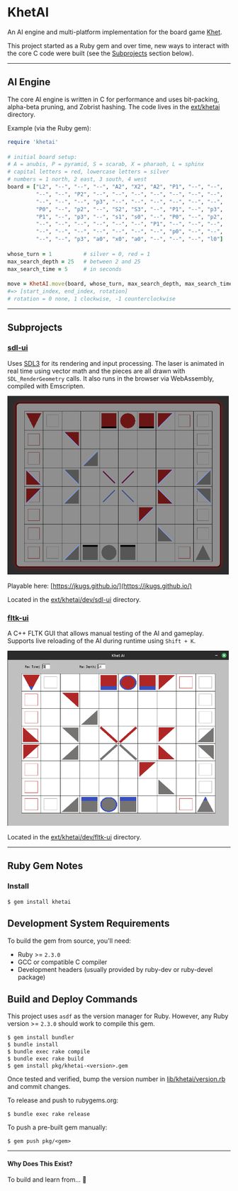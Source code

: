 # KhetAI

An AI engine and multi-platform implementation for the board game [Khet](https://en.wikipedia.org/wiki/Khet_(game)).

This project started as a Ruby gem and over time, new ways to interact with the core C code were built (see the [Subprojects](#subprojects) section below).

---

## AI Engine

The core AI engine is written in C for performance and uses bit-packing, alpha-beta pruning, and Zobrist hashing. The code lives in the [ext/khetai](/ext/khetai) directory.

Example (via the Ruby gem):

```ruby
require 'khetai'

# initial board setup:
# A = anubis, P = pyramid, S = scarab, X = pharaoh, L = sphinx
# capital letters = red, lowercase letters = silver
# numbers = 1 north, 2 east, 3 south, 4 west
board = ["L2", "--", "--", "--", "A2", "X2", "A2", "P1", "--", "--",
         "--", "--", "P2", "--", "--", "--", "--", "--", "--", "--",
         "--", "--", "--", "p3", "--", "--", "--", "--", "--", "--",
         "P0", "--", "p2", "--", "S2", "S3", "--", "P1", "--", "p3",
         "P1", "--", "p3", "--", "s1", "s0", "--", "P0", "--", "p2",
         "--", "--", "--", "--", "--", "--", "P1", "--", "--", "--",
         "--", "--", "--", "--", "--", "--", "--", "p0", "--", "--",
         "--", "--", "p3", "a0", "x0", "a0", "--", "--", "--", "l0"]

whose_turn = 1          # silver = 0, red = 1
max_search_depth = 25   # between 2 and 25
max_search_time = 5     # in seconds

move = KhetAI.move(board, whose_turn, max_search_depth, max_search_time)
#=> [start_index, end_index, rotation]
# rotation = 0 none, 1 clockwise, -1 counterclockwise
```

---

## Subprojects

### [sdl-ui](/ext/khetai/dev/sdl-ui)

Uses [SDL3](https://github.com/libsdl-org/SDL) for its rendering and input processing. The laser is animated in real time using vector math and the pieces are all drawn with `SDL_RenderGeometry` calls. It also runs in the browser via WebAssembly, compiled with Emscripten.

<a href="https://jkugs.github.io/">
  <img src="ext/khetai/dev/sdl-ui/images/sdl-khet.png" alt="board" width="500">
</a>

Playable here: [https://jkugs.github.io/](https://jkugs.github.io/)

Located in the [ext/khetai/dev/sdl-ui](/ext/khetai/dev/sdl-ui) directory.

### [fltk-ui](/ext/khetai/dev/fltk-ui)

A C++ FLTK GUI that allows manual testing of the AI and gameplay. Supports live reloading of the AI during runtime using `Shift + K`.

<img src="ext/khetai/dev/fltk-ui/assets/example_board.png" alt="board" width="500">

Located in the [ext/khetai/dev/fltk-ui](/ext/khetai/dev/fltk-ui) directory.

---

## Ruby Gem Notes

### Install

    $ gem install khetai

## Development System Requirements

To build the gem from source, you'll need:
- Ruby >= `2.3.0`
- GCC or compatible C compiler
- Development headers (usually provided by ruby-dev or ruby-devel package)

## Build and Deploy Commands

This project uses `asdf` as the version manager for Ruby. However, any Ruby version >= `2.3.0` should work to compile this gem.

    $ gem install bundler
    $ bundle install
    $ bundle exec rake compile
    $ bundle exec rake build
    $ gem install pkg/khetai-<version>.gem

Once tested and verified, bump the version number in [lib/khetai/version.rb](lib/khetai/version.rb) and commit changes.

To release and push to rubygems.org:

    $ bundle exec rake release

To push a pre-built gem manually:

    $ gem push pkg/<gem>

---

#### Why Does This Exist?

To build and learn from... 🐢
